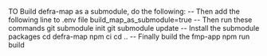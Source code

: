 TO Build defra-map as a submodule, do the following:
 -- Then add the following line to .env file
    build_map_as_submodule=true
-- Then run these commands
 git submodule init
 git submodule update
 -- Install the submodule packages
 cd defra-map
 npm ci
 cd ..
-- Finally build the fmp-app 
 npm run build